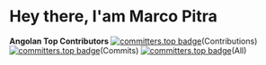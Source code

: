 # Hey there, I'am Marco Pitra

**Angolan Top Contributors**
[![committers.top badge](https://user-badge.committers.top/angola_public/git-marcopitra.svg)](https://user-badge.committers.top/angola_public/git-marcopitra)(Contributions)
[![committers.top badge](https://user-badge.committers.top/angola/git-marcopitra.svg)](https://user-badge.committers.top/angola/git-marcopitra)(Commits)
[![committers.top badge](https://user-badge.committers.top/angola_private/git-marcopitra.svg)](https://user-badge.committers.top/angola_private/git-marcopitra)(All)
